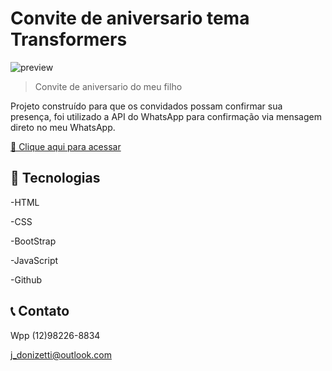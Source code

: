 # Convite de aniversario tema Transformers

![preview](assets/pagina-full.png)

> Convite de aniversario do meu filho

Projeto construído para que os convidados possam confirmar sua presença, foi utilizado a API do WhatsApp para confirmação via mensagem direto no meu WhatsApp.

[🔗 Clique aqui para acessar](https://jmdonizetti.github.io/conviteApollo/)



## 🔧 Tecnologias

-HTML

-CSS

-BootStrap

-JavaScript

-Github

## 📞 Contato

Wpp (12)98226-8834

j_donizetti@outlook.com